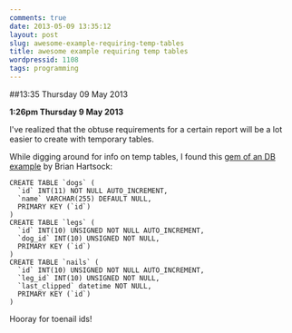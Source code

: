 ```yaml
---
comments: true
date: 2013-05-09 13:35:12
layout: post
slug: awesome-example-requiring-temp-tables
title: awesome example requiring temp tables
wordpressid: 1108
tags: programming
---
```


##13:35 Thursday 09 May 2013

**1:26pm Thursday 9 May 2013**

I've realized that the obtuse requirements for a certain report will be a lot easier to create with temporary tables.

While digging around for info on temp tables, I found this [gem of an DB example](http://blog.brianhartsock.com/2009/02/04/using-mysql-temporary-tables-to-save-your-brain/) by Brian Hartsock:


    
    
    CREATE TABLE `dogs` (
      `id` INT(11) NOT NULL AUTO_INCREMENT,
      `name` VARCHAR(255) DEFAULT NULL,
      PRIMARY KEY (`id`)
    )
    CREATE TABLE `legs` (
      `id` INT(10) UNSIGNED NOT NULL AUTO_INCREMENT,
      `dog_id` INT(10) UNSIGNED NOT NULL,
      PRIMARY KEY (`id`)
    )
    CREATE TABLE `nails` (
      `id` INT(10) UNSIGNED NOT NULL AUTO_INCREMENT,
      `leg_id` INT(10) UNSIGNED NOT NULL,
      `last_clipped` datetime NOT NULL,
      PRIMARY KEY (`id`)
    )
    



Hooray for toenail ids!

